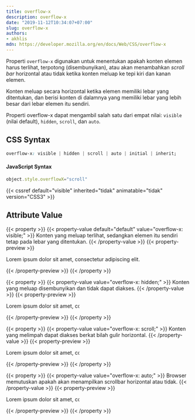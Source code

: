 ```yaml
---
title: overflow-x
description: overflow-x
date: "2019-11-12T10:34:07+07:00"
slug: overflow-x
authors:
- akhlis
mdn: https://developer.mozilla.org/en/docs/Web/CSS/overflow-x
---
```


Properti `overflow-x` digunakan untuk menentukan apakah konten elemen harus terlihat, terpotong (disembunyikan), atau
akan menambahkan _scroll bar_ horizontal atau tidak ketika konten meluap ke tepi kiri dan kanan elemen.

Konten meluap secara horizontal ketika elemen memiliki lebar yang ditentukan, dan berisi konten di dalamnya yang
memiliki lebar yang lebih besar dari lebar elemen itu sendiri.

Properti overflow-x dapat mengambil salah satu dari empat nilai: `visible` (nilai default), `hidden`, `scroll`, dan
`auto`.

## CSS Syntax
```css
overflow-x: visible | hidden | scroll | auto | initial | inherit;
```

#### JavaScript Syntax
```js
object.style.overflowX="scroll"
```
{{< cssref default="visible" inherited="tidak" animatable="tidak" version="CSS3" >}}

## Attribute Value

{{< property >}}
{{< property-value default="default" value="overflow-x: visible;" >}}
Konten yang meluap terlihat, sedangkan elemen itu sendiri tetap pada lebar yang ditentukan.
{{< /property-value >}}
{{< property-preview >}}
<div class="property__example overflow-x " id="overflow-x-visible">
  <p class="block block--alpha text-sm leading-tight bg-green-100 p-4">Lorem ipsum dolor sit amet, consectetur
    adipiscing elit.</p>
</div>
{{< /property-preview >}}
{{< /property >}}

{{< property >}}
{{< property-value value="overflow-x: hidden;" >}}
Konten yang meluap disembunyikan dan tidak dapat diakses.
{{< /property-value >}}
{{< property-preview >}}
<div class="property__example overflow-x " id="overflow-x-hidden">
  <p class="block block--alpha text-sm leading-tight bg-green-100 p-4">Lorem ipsum dolor sit amet, consectetur
    adipiscing elit.</p>
</div>
{{< /property-preview >}}
{{< /property >}}

{{< property >}}
{{< property-value value="overflow-x: scroll;" >}}
Konten yang melimpah dapat diakses berkat bilah gulir horizontal.
{{< /property-value >}}
{{< property-preview >}}
<div class="property__example overflow-x " id="overflow-x-scroll">
  <p class="block block--alpha text-sm leading-tight bg-green-100 p-4">Lorem ipsum dolor sit amet, consectetur
    adipiscing elit.</p>
</div>
{{< /property-preview >}}
{{< /property >}}

{{< property >}}
{{< property-value value="overflow-x: auto;" >}}
Browser memutuskan apakah akan menampilkan scrollbar horizontal atau tidak.
{{< /property-value >}}
{{< property-preview >}}
<div class="property__example overflow-x " id="overflow-x-auto">
  <p class="block block--alpha text-sm leading-tight bg-green-100 p-4">Lorem ipsum dolor sit amet, consectetur
    adipiscing elit.</p>
</div>
{{< /property-preview >}}
{{< /property >}}

<style type="text/css">
  .overflow-x .block {
    white-space: nowrap;
    width: 200px;
  }

  #overflow-x-visible .block {
    overflow-x: visible;
  }

  #overflow-x-hidden .block {
    overflow-x: hidden;
  }

  #overflow-x-scroll .block {
    overflow-x: scroll;
  }

  #overflow-x-auto .block {
    overflow-x: auto;
  }
</style>